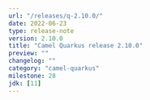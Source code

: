 ```yaml
---
url: "/releases/q-2.10.0/"
date: 2022-06-23
type: release-note
version: 2.10.0
title: "Camel Quarkus release 2.10.0"
preview: ""
changelog: ""
category: "camel-quarkus"
milestone: 28
jdk: [11]
---
```

